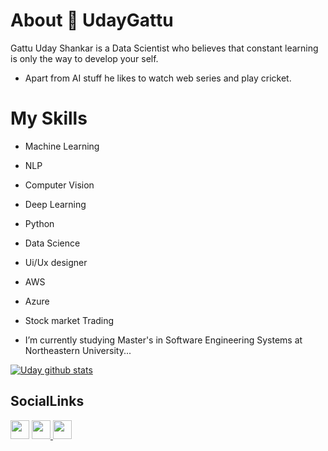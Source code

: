   # About 👋 UdayGattu

Gattu Uday Shankar is a Data Scientist who believes that constant learning is only the way to develop your self.
 * Apart from AI stuff he likes to watch web series and play cricket.
 
 # My Skills
 
 -  Machine Learning
 -  NLP
 -  Computer Vision
 -  Deep Learning
 -  Python
 -  Data Science
 -  Ui/Ux designer
 -  AWS
 - Azure
 -  Stock market Trading


-   I’m currently studying Master's in Software Engineering Systems at Northeastern University...


  [![Uday github stats](https://github-readme-stats.vercel.app/api?username=UdayGattu)](https://github.com/UdayGattu/github-readme-stats)
 
 
 ## SocialLinks
  
  <a href="https://github.com/UdayGattu"><img src="https://github.com/favicon.ico" padding="35" width="30" height="30" ></a>    <a                href="https://www.instagram.com/uday_gattu_/"> <img src="https://image.flaticon.com/icons/svg/733/733614.svg" width="30" height="30"> <a   
  href="https://linkedin.com/in/uday-shankar-gattu-963b881a9/"><img src="https://media-exp1.licdn.com/dms/image/C4D0BAQGyOWvr4W0Pow/company-logo_200_200/0?e=1608163200&v=beta&t=NznrR1yta_mlSU_efsQknMn8j-DT5BvF6aSKW4-D-dw" width="30" height="30"></a>
 
